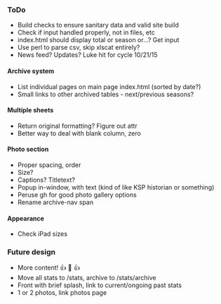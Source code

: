 ### ToDo
- Build checks to ensure sanitary data and valid site build
- Check if input handled properly, not in files, etc
- index.html should display total or season or...?  Get input
- Use perl to parse csv, skip xlscat entirely?
- News feed? Updates?  Luke hit for cycle 10/21/15
#### Archive system
- List individual pages on main page index.html (sorted by date?)
- Small links to other archived tables - next/previous seasons?
#### Multiple sheets
- Return original formatting?  Figure out attr
- Better way to deal with blank column, zero
#### Photo section
- Proper spacing, order
- Size?
- Captions?  Titletext?
- Popup in-window, with text (kind of like KSP historian or something)
- Peruse gh for good photo gallery options
- Rename archive-nav span
#### Appearance
- Check iPad sizes
### Future design
- More content! :+1: :100: :+1:
- Move all stats to /stats, archive to /stats/archive
- Front with brief splash, link to current/ongoing past stats
- 1 or 2 photos, link photos page
